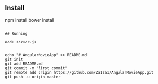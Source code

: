 
## Install

npm install
bower install
```

## Running

node server.js


echo "# AngularMovieApp" >> README.md
git init
git add README.md
git commit -m "first commit"
git remote add origin https://github.com/Za1za1/AngularMovieApp.git
git push -u origin master